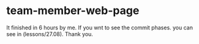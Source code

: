 # team-member-web-page
It finished in 6 hours by me. 
If you wnt to see the commit phases. you can see in (lessons/27.08). Thank you.
